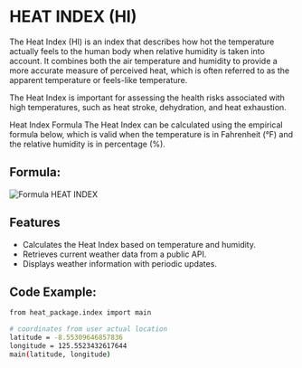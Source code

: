 # HEAT INDEX (HI)

The Heat Index (HI) is an index that describes how hot the temperature actually feels to the human body when relative humidity is taken into account. It combines both the air temperature and humidity to provide a more accurate measure of perceived heat, which is often referred to as the apparent temperature or feels-like temperature.

The Heat Index is important for assessing the health risks associated with high temperatures, such as heat stroke, dehydration, and heat exhaustion.

Heat Index Formula
The Heat Index can be calculated using the empirical formula below, which is valid when the temperature is in Fahrenheit (°F) and the relative humidity is in percentage (%).

## Formula:

![Formula HEAT INDEX](https://cdck-file-uploads-global.s3.dualstack.us-west-2.amazonaws.com/flex020/uploads/sws/original/2X/1/107877b6f0aefcbb913cbcf20636d0fe8e1d1438.png)


## Features

- Calculates the Heat Index based on temperature and humidity.
- Retrieves current weather data from a public API.
- Displays weather information with periodic updates.

## Code Example:

```bash
from heat_package.index import main

# coordinates from user actual location
latitude = -8.55309646857836
longitude = 125.5523432617644
main(latitude, longitude)